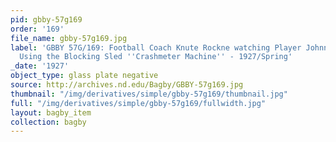 ```yaml
---
pid: gbby-57g169
order: '169'
file_name: gbby-57g169.jpg
label: 'GBBY 57G/169: Football Coach Knute Rockne watching Player Johnny P. Smith
  Using the Blocking Sled ''Crashmeter Machine'' - 1927/Spring'
_date: '1927'
object_type: glass plate negative
source: http://archives.nd.edu/Bagby/GBBY-57g169.jpg
thumbnail: "/img/derivatives/simple/gbby-57g169/thumbnail.jpg"
full: "/img/derivatives/simple/gbby-57g169/fullwidth.jpg"
layout: bagby_item
collection: bagby
---
```

